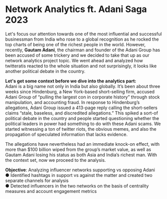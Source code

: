 # Network Analytics ft. Adani Saga 2023

Let's focus our attention towards one of the most influential and successful businessman from India who rose to a global recognition as he rocked the top charts of being one of the richest people in the world. However, recently, <b>Gautam Adani</b>, the chairman and founder of the Adani Group has been accused of some trickery and we decided to take that up as our network analytics project topic. We went ahead and analyzed how twitteratis reacted to the whole situation and not surprisingly, it looks like another political debate in the country. 

<b>Let's get some context before we dive into the analytics part:</b> \
Adani is a big name not only in India but also globally. It’s been about three weeks since Hindenburg, a New York-based short-selling firm, accused Adani Group of “pulling the largest con in corporate history” through stock manipulation, and accounting fraud. In response to Hindenburg’s allegations, Adani Group issued a 413-page reply calling the short-sellers claims “stale, baseless, and discredited allegations.” This spiked a sort-of political debate in the country and people started questioning whether the political leaders in power had something to do with these Adani scams. We started witnessing a ton of twitter riots, the obvious memes, and also the propagation of speculated information that lacks evidence. 

The allegations have nevertheless had an immediate knock-on effect, with more than $100 billion wiped from the group’s market value, as well as Gautam Adani losing his status as both Asia and India’s richest man. With the context set, now we proceed to the analysis.


<b>Objective</b>: Analyzing influencer networks supporting vs opposing Adani <br>
● Identified hashtags in support vs against the matter and created two separate channels for analysis <br>
● Detected influencers in the two networks on the basis of centrality measures and account engagement metrics <br>
